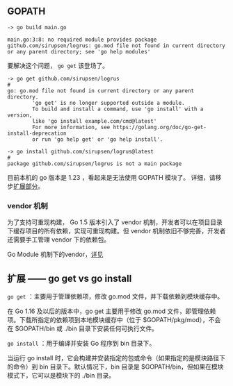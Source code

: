 ## GOPATH

```shell
-> go build main.go

main.go:3:8: no required module provides package github.com/sirupsen/logrus: go.mod file not found in current directory or any parent directory; see 'go help modules'

```

要解决这个问题， `go get` 该登场了。

```shell
-> go get github.com/sirupsen/logrus
# 
go: go.mod file not found in current directory or any parent directory.
        'go get' is no longer supported outside a module.
        To build and install a command, use 'go install' with a version,
        like 'go install example.com/cmd@latest'
        For more information, see https://golang.org/doc/go-get-install-deprecation
        or run 'go help get' or 'go help install'.

-> go install github.com/sirupsen/logrus@latest
#
package github.com/sirupsen/logrus is not a main package
```

目前本机的 go 版本是 1.23 ，看起来是无法使用 GOPATH 模块了。
详细，请移步[扩展部分](#扩展--go-get-vs-go-install)。

### vendor 机制

为了支持可重现构建， Go 1.5 版本引入了 vendor 机制，开发者可以在项目目录下缓存项目的所有依赖，实现可重现构建。但 vendor 机制依旧不够完善，开发者还需要手工管理 vendor 下的依赖包。

Go Module 机制下的vendor，[详见](../module-demo-02/README.md#特殊应用-vendor)

## 扩展 —— go get vs go install

`go get` ：主要用于管理依赖项，修改 go.mod 文件，并下载依赖到模块缓存中。

在 Go 1.16 及以后的版本中，go get 主要用于修改 go.mod 文件，即管理依赖项。下载所指定的依赖项到本地模块缓存中（位于 $GOPATH/pkg/mod），不会在 $GOPATH/bin 或 ./bin 目录下安装任何可执行文件。

`go install` ：用于编译并安装 Go 程序到 bin 目录下。

当运行 go install 时，它会构建并安装指定的包或命令（如果指定的是模块路径下的命令）到 bin 目录下。默认情况下，bin 目录是 $GOPATH/bin，但如果在模块模式下，它可以是模块下的 ./bin 目录。
